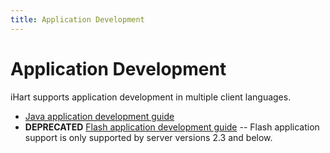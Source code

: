 ```yaml
---
title: Application Development
---
```

# Application Development
iHart supports application development in multiple client languages.

* [Java application development guide](java)
* **DEPRECATED** [Flash application development guide](flash) -- Flash application support is only supported by server versions 2.3 and below.
